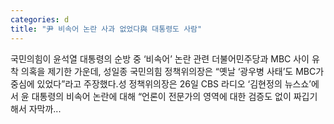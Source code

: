 ```yaml
---
categories: d
title: "尹 비속어 논란 사과 없었다與 대통령도 사람"
---
```

 국민의힘이 윤석열 대통령의 순방 중 ‘비속어’ 논란 관련 더불어민주당과 MBC 사이 유착 의혹을 제기한 가운데, 성일종 국민의힘 정책위의장은 “옛날 ‘광우병 사태’도 MBC가 중심에 있었다”라고 주장했다.성 정책위의장은 26일 CBS 라디오 ‘김현정의 뉴스쇼’에서 윤 대통령의 비속어 논란에 대해 “언론이 전문가의 영역에 대한 검증도 없이 짜깁기해서 자막까...